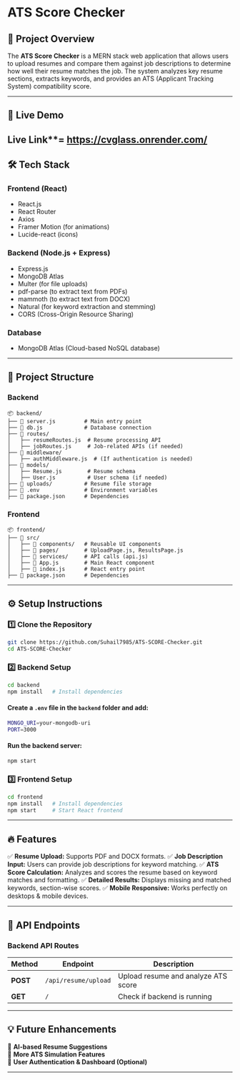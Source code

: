 # ATS Score Checker

## 📌 Project Overview
The **ATS Score Checker** is a MERN stack web application that allows users to upload resumes and compare them against job descriptions to determine 
how well their resume matches the job. The system analyzes key resume sections, extracts keywords, and provides an ATS (Applicant Tracking System) compatibility score.

---

## 🚀 Live Demo
Live Link**=  https://cvglass.onrender.com/
---

## 🛠️ Tech Stack
### **Frontend** (React)
- React.js
- React Router
- Axios
- Framer Motion (for animations)
- Lucide-react (icons)

### **Backend** (Node.js + Express)
- Express.js
- MongoDB Atlas
- Multer (for file uploads)
- pdf-parse (to extract text from PDFs)
- mammoth (to extract text from DOCX)
- Natural (for keyword extraction and stemming)
- CORS (Cross-Origin Resource Sharing)

### **Database**
- MongoDB Atlas (Cloud-based NoSQL database)

---

## 📂 Project Structure
### **Backend**
```
📦 backend/
├── 📄 server.js         # Main entry point
├── 📄 db.js             # Database connection
├── 📂 routes/
│   ├── resumeRoutes.js  # Resume processing API
│   ├── jobRoutes.js     # Job-related APIs (if needed)
├── 📂 middleware/
│   ├── authMiddleware.js  # (If authentication is needed)
├── 📂 models/
│   ├── Resume.js        # Resume schema
│   ├── User.js          # User schema (if needed)
├── 📂 uploads/          # Resume file storage
├── 📄 .env              # Environment variables
├── 📄 package.json      # Dependencies
```

### **Frontend**
```
📦 frontend/
├── 📂 src/
│   ├── 📂 components/   # Reusable UI components
│   ├── 📂 pages/        # UploadPage.js, ResultsPage.js
│   ├── 📂 services/     # API calls (api.js)
│   ├── 📄 App.js        # Main React component
│   ├── 📄 index.js      # React entry point
├── 📄 package.json      # Dependencies
```

---

## ⚙️ Setup Instructions
### 1️⃣ **Clone the Repository**
```sh
git clone https://github.com/Suhail7985/ATS-SCORE-Checker.git
cd ATS-SCORE-Checker
```

### 2️⃣ **Backend Setup**
```sh
cd backend
npm install   # Install dependencies
```

#### Create a `.env` file in the `backend` folder and add:
```sh
MONGO_URI=your-mongodb-uri
PORT=3000
```

#### Run the backend server:
```sh
npm start
```

### 3️⃣ **Frontend Setup**
```sh
cd frontend
npm install   # Install dependencies
npm start     # Start React frontend
```

---

## 🔥 Features
✅ **Resume Upload:** Supports PDF and DOCX formats.
✅ **Job Description Input:** Users can provide job descriptions for keyword matching.
✅ **ATS Score Calculation:** Analyzes and scores the resume based on keyword matches and formatting.
✅ **Detailed Results:** Displays missing and matched keywords, section-wise scores.
✅ **Mobile Responsive:** Works perfectly on desktops & mobile devices.

---

## 📜 API Endpoints
### **Backend API Routes**
| Method | Endpoint | Description |
|--------|----------|-------------|
| **POST** | `/api/resume/upload` | Upload resume and analyze ATS score |
| **GET** | `/` | Check if backend is running |

---

## 💡 Future Enhancements
🚀 **AI-based Resume Suggestions**  
🚀 **More ATS Simulation Features**  
🚀 **User Authentication & Dashboard (Optional)**

---



